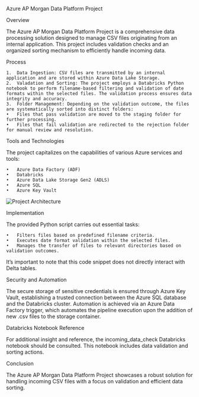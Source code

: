 Azure AP Morgan Data Platform Project

Overview

The Azure AP Morgan Data Platform Project is a comprehensive data processing solution designed to manage CSV files originating from an internal application. This project includes validation checks and an organized sorting mechanism to efficiently handle incoming data.

Process

	1.	Data Ingestion: CSV files are transmitted by an internal application and are stored within Azure Data Lake Storage.
	2.	Valadation and Sorting: The project employs a Databricks Python notebook to perform filename-based filtering and validation of date formats within the selected files. The validation process ensures data integrity and accuracy.
	3.	Folder Management: Depending on the validation outcome, the files are systematically sorted into distinct folders:
	•	Files that pass validation are moved to the staging folder for further processing.
	•	Files that fail validation are redirected to the rejection folder for manual review and resolution.

Tools and Technologies

The project capitalizes on the capabilities of various Azure services and tools:

	•	Azure Data Factory (ADF)
	•	Databricks
	•	Azure Data Lake Storage Gen2 (ADLS)
	•	Azure SQL
	•	Azure Key Vault

![Project Architecture](https://user-images.githubusercontent.com/67950889/185568589-fe3e1532-6b66-4ca5-aeaf-7f1cea5c520c.png)

Implementation

The provided Python script carries out essential tasks:

	•	Filters files based on predefined filename criteria.
	•	Executes date format validation within the selected files.
	•	Manages the transfer of files to relevant directories based on validation outcomes.

It’s important to note that this code snippet does not directly interact with Delta tables.

Security and Automation

The secure storage of sensitive credentials is ensured through Azure Key Vault, establishing a trusted connection between the Azure SQL database and the Databricks cluster. Automation is achieved via an Azure Data Factory trigger, which automates the pipeline execution upon the addition of new .csv files to the storage container.

Databricks Notebook Reference

For additional insight and reference, the incoming_data_check Databricks notebook should be consulted. This notebook includes data validation and sorting actions.

Conclusion

The Azure AP Morgan Data Platform Project showcases a robust solution for handling incoming CSV files with a focus on validation and efficient data sorting. 
